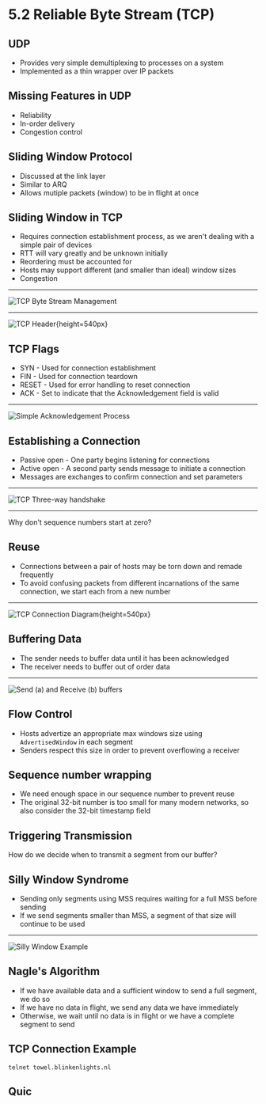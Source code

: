 5.2 Reliable Byte Stream (TCP)
==============================

UDP
---

- Provides very simple demultiplexing to processes on a system
- Implemented as a thin wrapper over IP packets

Missing Features in UDP
-----------------------

- Reliability
- In-order delivery
- Congestion control

Sliding Window Protocol
-----------------------

- Discussed at the link layer
- Similar to ARQ
- Allows mutiple packets (window) to be in flight at once

Sliding Window in TCP
---------------------

- Requires connection establishment process, as we aren't dealing with a simple pair of devices
- RTT will vary greatly and be unknown initially
- Reordering must be accounted for
- Hosts may support different (and smaller than ideal) window sizes
- Congestion

---

![TCP Byte Stream Management](https://book.systemsapproach.org/_images/f05-03-9780123850591.png)

---

![TCP Header](https://book.systemsapproach.org/_images/f05-04-9780123850591.png){height=540px}

TCP Flags
---------

- SYN - Used for connection establishment
- FIN - Used for connection teardown
- RESET - Used for error handling to reset connection
- ACK - Set to indicate that the Acknowledgement field is valid

---

![Simple Acknowledgement Process](https://book.systemsapproach.org/_images/f05-05-9780123850591.png)

Establishing a Connection
-------------------------

- Passive open - One party begins listening for connections
- Active open - A second party sends message to initiate a connection
- Messages are exchanges to confirm connection and set parameters

---

![TCP Three-way handshake](https://book.systemsapproach.org/_images/f05-06-9780123850591.png)

---

Why don't sequence numbers start at zero?

Reuse
-----

- Connections between a pair of hosts may be torn down and remade frequently
- To avoid confusing packets from different incarnations of the same connection, we start each from a new number

---

![TCP Connection Diagram](https://book.systemsapproach.org/_images/f05-07-9780123850591.png){height=540px}

Buffering Data
--------------

- The sender needs to buffer data until it has been acknowledged
- The receiver needs to buffer out of order data

---

![Send (a) and Receive (b) buffers](https://book.systemsapproach.org/_images/f05-08-9780123850591.png)

Flow Control
------------

- Hosts advertize an appropriate max windows size using `AdvertisedWindow` in each segment
- Senders respect this size in order to prevent overflowing a receiver

Sequence number wrapping
------------------------

- We need enough space in our sequence number to prevent reuse
- The original 32-bit number is too small for many modern networks, so also consider the 32-bit timestamp field

Triggering Transmission
-----------------------

How do we decide when to transmit a segment from our buffer?

Silly Window Syndrome
---------------------

- Sending only segments using MSS requires waiting for a full MSS before sending
- If we send segments smaller than MSS, a segment of that size will continue to be used

---

![Silly Window Example](https://book.systemsapproach.org/_images/f05-09-9780123850591.png)

Nagle's Algorithm
-----------------

- If we have available data and a sufficient window to send a full segment, we do so
- If we have no data in flight, we send any data we have immediately
- Otherwise, we wait until no data is in flight or we have a complete segment to send

TCP Connection Example
----------------------

```
telnet towel.blinkenlights.nl
```

Quic
----
